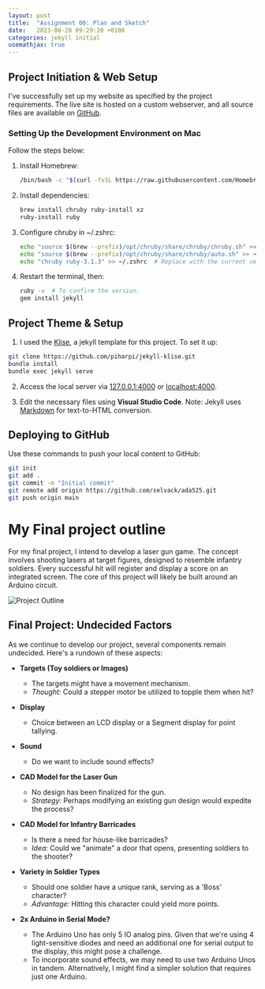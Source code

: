 ```yaml
---
layout: post
title:  "Assignment 00: Plan and Sketch"
date:   2023-08-28 09:29:20 +0100
categories: jekyll initial
usemathjax: true
---
```


## Project Initiation & Web Setup

I've successfully set up my website as specified by the project requirements. The live site is hosted on a custom webserver, and all source files are available on [GitHub](http://github.com/selvack/ada525/).

### Setting Up the Development Environment on Mac
Follow the steps below:

1. Install Homebrew:
   ```bash
   /bin/bash -c "$(curl -fsSL https://raw.githubusercontent.com/Homebrew/install/HEAD/install.sh)"
   ```

2. Install dependencies:
    ```bash
    brew install chruby ruby-install xz
    ruby-install ruby
    ```

3. Configure chruby in ~/.zshrc:
    ```bash
    echo "source $(brew --prefix)/opt/chruby/share/chruby/chruby.sh" >> ~/.zshrc
    echo "source $(brew --prefix)/opt/chruby/share/chruby/auto.sh" >> ~/.zshrc
    echo "chruby ruby-3.1.3" >> ~/.zshrc  # Replace with the current version after running 'chruby'.
    ```

4. Restart the terminal, then:
    ```bash
    ruby -v  # To confirm the version.
    gem install jekyll
    ```

Project Theme & Setup
---------------------
1.  I used the [Klise](http://github.com/selvack/ada525/), a jekyll template for this project. To set it up:
```bash
git clone https://github.com/piharpi/jekyll-klise.git
bundle install
bundle exec jekyll serve
```

2. Access the local server via [127.0.0.1:4000](127.0.0.1:4000) or [localhost:4000](localhost:4000).

3. Edit the necessary files using **Visual Studio Code**. Note: Jekyll uses [Markdown](https://www.markdownguide.org/tools/jekyll/) for text-to-HTML conversion.


Deploying to GitHub
-------------------
Use these commands to push your local content to GitHub:
``` bash
git init
git add . 
git commit -m "Initial commit"
git remote add origin https://github.com/selvack/ada525.git
git push origin main
```

My Final project outline
========================
For my final project, I intend to develop a laser gun game. The concept involves shooting lasers at target figures, designed to resemble infantry soldiers. Every successful hit will register and display a score on an integrated screen. The core of this project will likely be built around an Arduino circuit.

![Project Outline](https://i.ibb.co/2WJz1GN/Skjermbilde-2023-08-28-111433.png "Laser Gun Game")


## Final Project: Undecided Factors

As we continue to develop our project, several components remain undecided. Here's a rundown of these aspects:

- **Targets (Toy soldiers or Images)**
  - The targets might have a movement mechanism.
  - *Thought:* Could a stepper motor be utilized to topple them when hit?

- **Display**
  - Choice between an LCD display or a Segment display for point tallying.

- **Sound**
  - Do we want to include sound effects?

- **CAD Model for the Laser Gun**
  - No design has been finalized for the gun.
  - *Strategy:* Perhaps modifying an existing gun design would expedite the process?

- **CAD Model for Infantry Barricades**
  - Is there a need for house-like barricades?
  - *Idea:* Could we "animate" a door that opens, presenting soldiers to the shooter?

- **Variety in Soldier Types**
  - Should one soldier have a unique rank, serving as a 'Boss' character?
  - *Advantage:* Hitting this character could yield more points.

- **2x Arduino in Serial Mode?**
  - The Arduino Uno has only 5 IO analog pins. Given that we're using 4 light-sensitive diodes and need an additional one for serial output to the display, this might pose a challenge.
  - To incorporate sound effects, we may need to use two Arduino Unos in tandem. Alternatively, I might find a simpler solution that requires just one Arduino.


